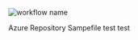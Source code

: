 ![workflow name](https://github.com/reddyfull/azurefunctions/actions/workflows/cicd_flow.yml/badge.svg)

Azure Repository
Sampefile test test